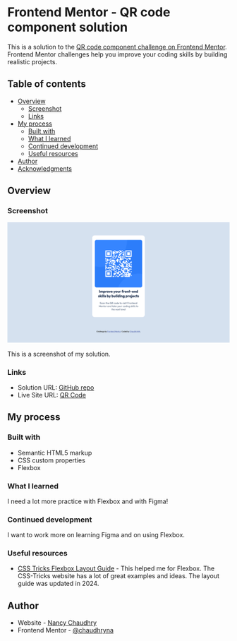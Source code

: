 # Frontend Mentor - QR code component solution

This is a solution to the [QR code component challenge on Frontend Mentor](https://www.frontendmentor.io/challenges/qr-code-component-iux_sIO_H). Frontend Mentor challenges help you improve your coding skills by building realistic projects. 

## Table of contents

- [Overview](#overview)
  - [Screenshot](#screenshot)
  - [Links](#links)
- [My process](#my-process)
  - [Built with](#built-with)
  - [What I learned](#what-i-learned)
  - [Continued development](#continued-development)
  - [Useful resources](#useful-resources)
- [Author](#author)
- [Acknowledgments](#acknowledgments)


## Overview

### Screenshot

![](/images/Frontend%20Mentor%20QR%20code%20component.png)

This is a screenshot of my solution.

### Links

- Solution URL: [GitHub repo](https://github.com/chaudhryna/qr-code-component-main)
- Live Site URL: [QR Code](https://qr-code-chaudhryna.netlify.app/)

## My process

### Built with

- Semantic HTML5 markup
- CSS custom properties
- Flexbox

### What I learned

I need a lot more practice with Flexbox and with Figma!

### Continued development

I want to work more on learning Figma and on using Flexbox.

### Useful resources

- [CSS Tricks Flexbox Layout Guide](https://css-tricks.com/snippets/css/a-guide-to-flexbox/) - This helped me for Flexbox. The CSS-Tricks website has a lot of great examples and ideas.  The layout guide was updated in 2024.

## Author

- Website - [Nancy Chaudhry](https://github.com/chaudhryna)
- Frontend Mentor - [@chaudhryna](https://www.frontendmentor.io/profile/chaudhryna)



